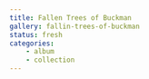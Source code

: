 ```yaml
---
title: Fallen Trees of Buckman
gallery: fallin-trees-of-buckman
status: fresh
categories:
    - album
    - collection
--- 
```

